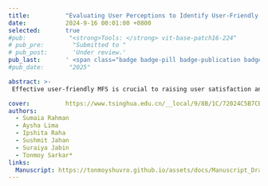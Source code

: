 ```yaml
---
title:          "Evaluating User Perceptions to Identify User-Friendly Mobile Financial Apps in Bangladesh: A Case Study"
date:           2024-9-16 00:01:00 +0800
selected:       true
#pub:            "<strong>Tools: </strong> vit-base-patch16-224"
# pub_pre:        "Submitted to "
# pub_post:       'Under review.'
pub_last:       ' <span class="badge badge-pill badge-publication badge-success">Journal Article</span>'
#pub_date:       "2025"

abstract: >-
 Effective user-friendly MFS is crucial to raising user satisfaction and adaptation rates. A survey was prepared focusing on three MFSs – Bkash, Nagad, and Rocket. This study aims to evaluate user perceptions to identify the most user-friendly apps or aspects of apps in Bangladesh. Three key factors such as UI of apps, color harmony, and apps functionalities and performance are analyzed to assess user satisfaction and preferences. From bivariate analysis, we found businessman uses MFS most compared to the job holder, Rocket have most complex registration process and UI than Bkash and Nagad, extra icon on homepage confused users, advertisement on homepage is not beneficiary and so on. From MLR analysis, the businessman uses Nagad and Rocket MFS more likely compared to Bkash and Nagad, it is found that the registration process of Nagad and Rocket are more complex compared to Bkash, Nagad has consistent button distribution, and so on.

cover:          https://www.tsinghua.edu.cn/__local/9/8B/1C/72024C5B7CBCD3D357DB106D984_BF13718B_21DB85.png
authors:
  - Sumaia Rahman
  - Aysha Lima
  - Ipshita Raha
  - Sushmit Jahan
  - Suraiya Jabin
  - Tonmoy Sarkar*
links:
  Manuscript: https://tonmoyshuvro.github.io/assets/docs/Manuscript_Draft_(JSC-2024-0136).pdf
---
```

